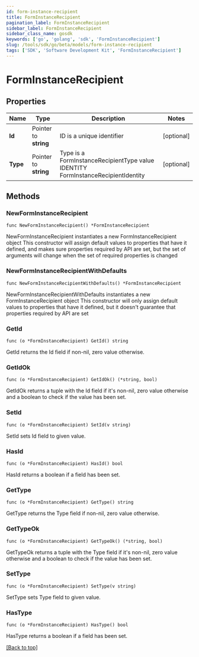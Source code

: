 ```yaml
---
id: form-instance-recipient
title: FormInstanceRecipient
pagination_label: FormInstanceRecipient
sidebar_label: FormInstanceRecipient
sidebar_class_name: gosdk
keywords: ['go', 'golang', 'sdk', 'FormInstanceRecipient'] 
slug: /tools/sdk/go/beta/models/form-instance-recipient
tags: ['SDK', 'Software Development Kit', 'FormInstanceRecipient']
---
```


# FormInstanceRecipient

## Properties

Name | Type | Description | Notes
------------ | ------------- | ------------- | -------------
**Id** |  Pointer to **string** | ID is a unique identifier | [optional] 
**Type** |  Pointer to **string** | Type is a FormInstanceRecipientType value IDENTITY FormInstanceRecipientIdentity | [optional] 

## Methods

### NewFormInstanceRecipient

`func NewFormInstanceRecipient() *FormInstanceRecipient`

NewFormInstanceRecipient instantiates a new FormInstanceRecipient object
This constructor will assign default values to properties that have it defined,
and makes sure properties required by API are set, but the set of arguments
will change when the set of required properties is changed

### NewFormInstanceRecipientWithDefaults

`func NewFormInstanceRecipientWithDefaults() *FormInstanceRecipient`

NewFormInstanceRecipientWithDefaults instantiates a new FormInstanceRecipient object
This constructor will only assign default values to properties that have it defined,
but it doesn't guarantee that properties required by API are set

### GetId

`func (o *FormInstanceRecipient) GetId() string`

GetId returns the Id field if non-nil, zero value otherwise.

### GetIdOk

`func (o *FormInstanceRecipient) GetIdOk() (*string, bool)`

GetIdOk returns a tuple with the Id field if it's non-nil, zero value otherwise
and a boolean to check if the value has been set.

### SetId

`func (o *FormInstanceRecipient) SetId(v string)`

SetId sets Id field to given value.

### HasId

`func (o *FormInstanceRecipient) HasId() bool`

HasId returns a boolean if a field has been set.

### GetType

`func (o *FormInstanceRecipient) GetType() string`

GetType returns the Type field if non-nil, zero value otherwise.

### GetTypeOk

`func (o *FormInstanceRecipient) GetTypeOk() (*string, bool)`

GetTypeOk returns a tuple with the Type field if it's non-nil, zero value otherwise
and a boolean to check if the value has been set.

### SetType

`func (o *FormInstanceRecipient) SetType(v string)`

SetType sets Type field to given value.

### HasType

`func (o *FormInstanceRecipient) HasType() bool`

HasType returns a boolean if a field has been set.


[[Back to top]](#) 



